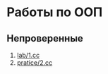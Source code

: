 # Работы по ООП

## Непроверенные
1. [lab/1.cc](https://github.com/dr3w-an/oop-studies/blob/master/lab/1.cc)  
2. [pratice/2.cc](https://github.com/dr3w-an/oop-studies/blob/master/practice/2.cc)
